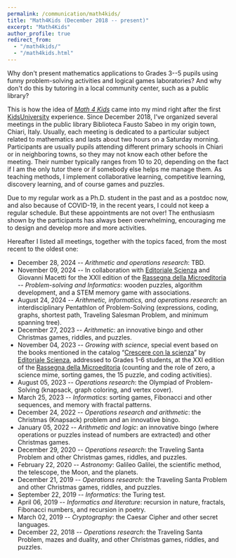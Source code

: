 ```yaml
---
permalink: /communication/math4kids/
title: "Math4Kids (December 2018 -- present)"
excerpt: "Math4Kids"
author_profile: true
redirect_from:
  - "/math4kids/"
  - "/math4kids.html"
---
```


Why don't present mathematics applications to Grades 3--5 pupils using funny problem-solving activities and logical games laboratories? And why don't do this by tutoring in a local community center, such as a public library?

This is how the idea of [*Math 4 Kids*](https://opac.provincia.brescia.it/en/library/chiari/math-4-kids) came into my mind right after the first [KidsUniversity](https://aliceraffaele.github.io/communication/kidsuniversity/) experience. Since December 2018, I've organized several meetings in the public library Biblioteca Fausto Sabeo in my origin town, Chiari, Italy.
Usually, each meeting is dedicated to a particular subject related to mathematics and lasts about two hours on a Saturday morning. Participants are usually pupils attending different primary schools in Chiari or in neighboring towns, so they may not know each other before the meeting. Their number typically ranges from 10 to 20, depending on the fact if I am the only tutor there or if somebody else helps me manage them. As teaching methods, I implement collaborative learning, competitive learning, discovery learning, and of course games and puzzles.

Due to my regular work as a Ph.D. student in the past and as a postdoc now, and also because of COVID-19, in the recent years, I could not keep a regular schedule. But these appointments are not over! The enthusiasm shown by the participants has always been overwhelming, encouraging me to design and develop more and more activities.

Hereafter I listed all meetings, together with the topics faced, from the most recent to the oldest one:
- December 28, 2024 -- *Arithmetic and operations research*: TBD.
- November 09, 2024 -- In collaboration with [Editoriale Scienza](https://www.editorialescienza.it/) and Giovanni Macetti for the XXII edition of the [Rassegna della Microeditoria](https://www.microeditoria.it) -- *Problem-solving and Informatics*: wooden puzzles, algorithm development, and a STEM memory game with associations.
- August 24, 2024 -- *Arithmetic, informatics, and operations research*: an interdisciplinary Pentathlon of Problem-Solving (expressions, coding, graphs, shortest path, Traveling Salesman Problem, and minimum spanning tree).
- December 27, 2023 -- *Arithmetic*: an innovative bingo and other Christmas games, riddles, and puzzles.
- November 04, 2023 -- *Growing with science*, special event based on the books mentioned in the catalog “[Crescere con la scienza](https://www.editorialescienza.it/it/evento/-crescere-con-la-scienza--il-catalogo-ragionato-per-i-30-anni-di-editoriale-scienza.htm)” by [Editoriale Scienza](https://www.editorialescienza.it/), addressed to Grades 1-6 students, at the XXI edition of the [Rassegna della Microeditoria](https://www.microeditoria.it) (counting and the role of zero, a science mime, sorting games, the 15 puzzle, and coding activities).
- August 05, 2023 -- *Operations research*: the Olympiad of Problem-Solving (knapsack, graph coloring, and vertex cover).
- March 25, 2023 -- *Informatics*: sorting games, Fibonacci and other sequences, and memory with fractal patterns.
- December 24, 2022 -- *Operations research and arithmetic*: the Christmas (Knapsack) problem and an innovative bingo.
- January 05, 2022 -- *Arithmetic and logic*: an innovative bingo (where operations or puzzles instead of numbers are extracted) and other Christmas games.
- December 29, 2020 -- *Operations research*: the Traveling Santa Problem and other Christmas games, riddles, and puzzles.
- February 22, 2020 -- *Astronomy*: Galileo Galilei, the scientific method, the telescope, the Moon, and the planets.
- December 21, 2019 -- *Operations research*: the Traveling Santa Problem and other Christmas games, riddles, and puzzles.
- September 22, 2019 -- *Informatics*: the Turing test.
- April 06, 2019 -- *Informatics and literature*: recursion in nature, fractals, Fibonacci numbers, and recursion in poetry.
- March 02, 2019 -- *Cryptography*: the Caesar Cipher and other secret languages.
- December 22, 2018 -- *Operations research*: the Traveling Santa Problem, mazes and duality, and other Christmas games, riddles, and puzzles.
